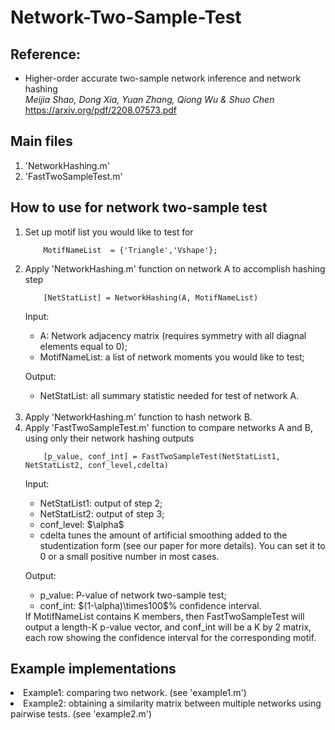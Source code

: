 # Network-Two-Sample-Test

<h2>Reference:</h2>

* Higher-order accurate two-sample network inference and network hashing<br />
<i>Meijia Shao, Dong Xia, Yuan Zhang, Qiong Wu & Shuo Chen</i><br>
https://arxiv.org/pdf/2208.07573.pdf



<h2>Main files</h2>

1. 'NetworkHashing.m'
2. 'FastTwoSampleTest.m'


<h2>How to use for network two-sample test </h2>

<ol>
<li>  Set up motif list you would like to test for 
  
  <br>
  
        MotifNameList  = {'Triangle','Vshape'};
 
<li>  Apply 'NetworkHashing.m' function on network A to accomplish hashing step 
  
  <br>

        [NetStatList] = NetworkHashing(A, MotifNameList)
  Input:
  <ul>
    <li> A: Network adjacency matrix (requires symmetry with all diagnal elements equal to 0);
     <li> MotifNameList: a list of network moments you would like to test;
  </ul>
  
  Output: 
  <ul>
     <li> NetStatList: all summary statistic needed for test of network A.
  </ul>
  
  <br>
  
<li> Apply 'NetworkHashing.m' function to hash network B. <br >
  
<li> Apply 'FastTwoSampleTest.m' function to compare networks A and B, using only their network hashing outputs <br>

        [p_value, conf_int] = FastTwoSampleTest(NetStatList1, NetStatList2, conf_level,cdelta)
    
  Input:
  <ul>
     <li> NetStatList1: output of step 2;
     <li> NetStatList2: output of step 3;
     <li> conf_level: $\alpha$
     <li> cdelta tunes the amount of artificial smoothing added to the studentization form (see our paper for more details).  You can set it to 0 or a small positive number in most cases.
  </ul>

  Output:
  <ul>
     <li> p_value: P-value of network two-sample test;
     <li> conf_int: $(1-\alpha)\times100$% confidence interval.
  </ul>
  If MotifNameList contains K members, then FastTwoSampleTest will output a length-K p-value vector, and conf_int will be a K by 2 matrix, each row showing the confidence interval for the corresponding motif.
    
</ol>




<h2> Example implementations </h2>
   <li>  Example1: comparing two network. (see 'example1.m')
   <li>  Example2: obtaining a similarity matrix between multiple networks using pairwise tests. (see 'example2.m')




